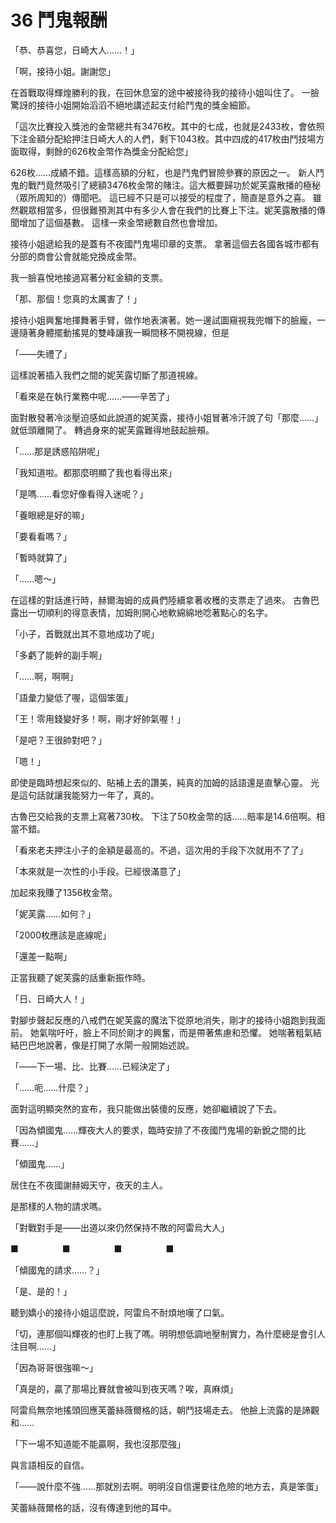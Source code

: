 # 36 鬥鬼報酬

「恭、恭喜您，日崎大人……！」

「啊，接待小姐。謝謝您」

在首戰取得輝煌勝利的我，在回休息室的途中被接待我的接待小姐叫住了。
一臉驚訝的接待小姐開始滔滔不絕地講述起支付給鬥鬼的獎金細節。

「這次比賽投入獎池的金幣總共有3476枚。其中的七成，也就是2433枚，會依照下注金額分配給押注日崎大人的人們，剩下1043枚。其中四成的417枚由鬥技場方面取得，剩餘的626枚金幣作為獎金分配給您」

626枚……成績不錯。這樣高額的分紅，也是鬥鬼們冒險參賽的原因之一。
新人鬥鬼的戰鬥竟然吸引了總額3476枚金幣的賭注。這大概要歸功於妮芙露散播的極秘（眾所周知的）傳聞吧。
這已經不只是可以接受的程度了，簡直是意外之喜。
雖然觀眾相當多，但很難預測其中有多少人會在我們的比賽上下注。妮芙露散播的傳聞增加了這個基數。
這樣一來金幣總數自然也會增加。

接待小姐遞給我的是蓋有不夜國鬥鬼場印章的支票。
拿著這個去各國各城市都有分部的商會公會就能兌換成金幣。

我一臉喜悅地接過寫著分紅金額的支票。

「那、那個！您真的太厲害了！」

接待小姐興奮地揮舞著手臂，做作地表演著。她一邊試圖窺視我兜帽下的臉龐，一邊隨著身體擺動搖晃的雙峰讓我一瞬間移不開視線，但是

「——失禮了」

這樣說著插入我們之間的妮芙露切斷了那道視線。

「看來是在執行業務中呢……——辛苦了」

面對散發著冷淡壓迫感如此說道的妮芙露，接待小姐冒著冷汗說了句「那麼……」就低頭離開了。
轉過身來的妮芙露難得地鼓起臉頰。

「……那是誘惑陷阱呢」

「我知道啦。都那麼明顯了我也看得出來」

「是嗎……看您好像看得入迷呢？」

「養眼總是好的嘛」

「要看看嗎？」

「暫時就算了」

「……嗯～」

在這樣的對話進行時，赫爾海姆的成員們陸續拿著收穫的支票走了過來。
古魯巴露出一切順利的得意表情，加姆則開心地軟綿綿地唸著點心的名字。

「小子，首戰就出其不意地成功了呢」

「多虧了能幹的副手啊」

「……啊，啊啊」

「語彙力變低了喔，這個笨蛋」

「王！零用錢變好多！啊，剛才好帥氣喔！」

「是吧？王很帥對吧？」

「嗯！」

即使是臨時想起來似的、貼補上去的讚美，純真的加姆的話語還是直擊心靈。
光是這句話就讓我能努力一年了，真的。

古魯巴交給我的支票上寫著730枚。
下注了50枚金幣的話……賠率是14.6倍啊。相當不錯。

「看來老夫押注小子的金額是最高的。不過，這次用的手段下次就用不了了」

「本來就是一次性的小手段。已經很滿意了」

加起來我賺了1356枚金幣。

「妮芙露……如何？」

「2000枚應該是底線呢」

「還差一點啊」

正當我聽了妮芙露的話重新振作時。

「日、日崎大人！」

對腳步聲起反應的八戒們在妮芙露的魔法下從原地消失，剛才的接待小姐跑到我面前。
她氣喘吁吁，臉上不同於剛才的興奮，而是帶著焦慮和恐懼。
她喘著粗氣結結巴巴地說著，像是打開了水閘一般開始述說。

「——下一場、比、比賽……已經決定了」

「……呃……什麼？」

面對這明顯突然的宣布，我只能做出裝傻的反應，她卻繼續說了下去。

「因為傾國鬼……輝夜大人的要求，臨時安排了不夜國鬥鬼場的新銳之間的比賽……」

「傾國鬼……」

居住在不夜國謝赫姆天守，夜天的主人。

是那樣的人物的請求嗎。

「對戰對手是——出道以來仍然保持不敗的阿雷烏大人」

■　　　　　■　　　　　■　　　　　■

「傾國鬼的請求……？」

「是、是的！」

聽到嬌小的接待小姐這麼說，阿雷烏不耐煩地嘆了口氣。

「切，連那個叫輝夜的也盯上我了嗎。明明想低調地壓制實力，為什麼總是會引人注目啊……」

「因為哥哥很強嘛～」

「真是的，贏了那場比賽就會被叫到夜天嗎？唉，真麻煩」

阿雷烏無奈地搖頭回應芙蕾絲薇爾格的話，朝鬥技場走去。
他臉上流露的是諦觀和……

「下一場不知道能不能贏啊，我也沒那麼強」

與言語相反的自信。

「——說什麼不強……那就別去啊。明明沒自信還要往危險的地方去，真是笨蛋」

芙蕾絲薇爾格的話，沒有傳達到他的耳中。